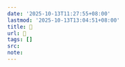 ```yaml
---
date: '2025-10-13T11:27:55+08:00'
lastmod: '2025-10-13T13:04:51+08:00'
title: 󰚣
url: 󰚣
tags: []
src:
note:
---
```

